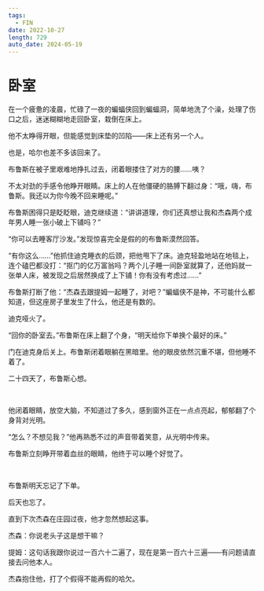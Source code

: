 ```yaml
---
tags:
  - FIN
date: 2022-10-27
length: 729
auto_date: 2024-05-19
---
```


# 卧室

在一个疲惫的凌晨，忙碌了一夜的蝙蝠侠回到蝙蝠洞，简单地洗了个澡，处理了伤口之后，迷迷糊糊地走回卧室，栽倒在床上。

他不太睁得开眼，但能感觉到床垫的凹陷——床上还有另一个人。

也是，哈尔也差不多该回来了。

布鲁斯在被子里艰难地挣扎过去，闭着眼搂住了对方的腰……咦？

不太对劲的手感令他睁开眼睛。床上的人在他僵硬的胳膊下翻过身：“哦，嗨，布鲁斯。我还以为你今晚不回来睡呢。”

布鲁斯困得只是眨眨眼，迪克继续道：“讲讲道理，你们还真想让我和杰森两个成年男人睡一张小破上下铺吗？”

“你可以去睡客厅沙发。”发现惊喜完全是假的的布鲁斯漠然回答。

“有你这么……”他抓住迪克睡衣的后颈，把他甩下了床。迪克轻盈地站在地毯上，连个磕巴都没打：“抠门的亿万富翁吗？两个儿子睡一间卧室就算了，还他妈就一张单人床，被发现之后居然换成了上下铺！你有没有考虑过……”

布鲁斯打断了他：“杰森去跟提姆一起睡了，对吧？”蝙蝠侠不是神，不可能什么都知道，但这座房子里发生了什么，他还是有数的。

迪克哑火了。

“回你的卧室去。”布鲁斯在床上翻了个身，“明天给你下单换个最好的床。”

门在迪克身后关上。布鲁斯闭着眼躺在黑暗里。他的眼皮依然沉重不堪，但他睡不着了。

二十四天了，布鲁斯心想。

<br>

他闭着眼睛，放空大脑，不知道过了多久，感到窗外正在一点点亮起，郁郁翻了个身背对光明。

“怎么？不想见我？”他再熟悉不过的声音带着笑意，从光明中传来。

布鲁斯立刻睁开带着血丝的眼睛，他终于可以睡个好觉了。

<br>

布鲁斯明天忘记了下单。

后天也忘了。

直到下次杰森在庄园过夜，他才忽然想起这事。

杰森：你说老头子这是想干嘛？

提姆：这句话我跟你说过一百六十二遍了，现在是第一百六十三遍——有问题请直接去问他本人。

杰森抱住他，打了个假得不能再假的哈欠。
